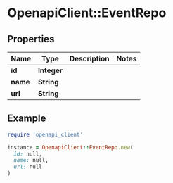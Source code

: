 # OpenapiClient::EventRepo

## Properties

| Name | Type | Description | Notes |
| ---- | ---- | ----------- | ----- |
| **id** | **Integer** |  |  |
| **name** | **String** |  |  |
| **url** | **String** |  |  |

## Example

```ruby
require 'openapi_client'

instance = OpenapiClient::EventRepo.new(
  id: null,
  name: null,
  url: null
)
```

